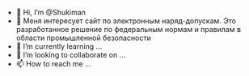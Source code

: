 - 👋 Hi, I’m @Shukiman
- 👀 Меня интересует сайт по электронным наряд-допускам. Это разработанное решение по федеральным нормам и правилам в области промышленной безопасности
- 🌱 I’m currently learning ...
- 💞️ I’m looking to collaborate on ...
- 📫 How to reach me ...

<!---
Shukiman/Shukiman is a ✨ special ✨ repository because its `README.md` (this file) appears on your GitHub profile.
You can click the Preview link to take a look at your changes.
--->
